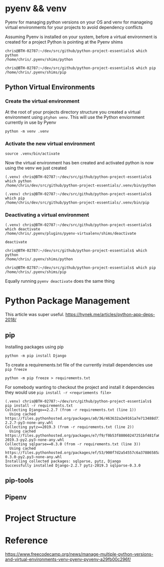 # pyenv && venv

Pyenv for managing python versions on your OS and venv for manageing virtual environments for your projects to avoid dependency conflicts

Assuming Pyenv is installed on your system, before a virtual environment is created for a project Python is pointing at the Pyenv shims 

```shell script
chris@BTH-02787:~/dev/src/github/python-project-essentials$ which python
/home/chris/.pyenv/shims/python

chris@BTH-02787:~/dev/src/github/python-project-essentials$ which pip
/home/chris/.pyenv/shims/pip
```

## Python Virtual Environments

### Create the virtual environment

At the root of your projects directory structure you created a virtual environment using ```ptyhon venv```.  This will use the Python enviornment
currently in use by Pyenv

```shell script
python -m venv .venv
```

### Activate the new virtual environment

```shell script
source .venv/bin/activate
```

Now the virtual environment has ben created and activated python is now using the venv we just created

```shell script
(.venv) chris@BTH-02787:~/dev/src/github/python-project-essentials$ which python
/home/chris/dev/src/github/python-project-essentials/.venv/bin/python

(.venv) chris@BTH-02787:~/dev/src/github/python-project-essentials$ which pip
/home/chris/dev/src/github/python-project-essentials/.venv/bin/pip
```

### Deactivating a virtual environment

```shell script
(.venv) chris@BTH-02787:~/dev/src/github/python-project-essentials$ which deactivate
/home/chris/.pyenv/plugins/pyenv-virtualenv/shims/deactivate
```

```shell script
deactivate
```

```shell script
chris@BTH-02787:~/dev/src/github/python-project-essentials$ which python
/home/chris/.pyenv/shims/python

chris@BTH-02787:~/dev/src/github/python-project-essentials$ which pip
/home/chris/.pyenv/shims/pip

```

Equally running ```pyenv deactivate``` does the same thing

# Python Package Management

This article was super useful.  https://hynek.me/articles/python-app-deps-2018/

## pip

Installing packages using pip

```shell script
python -m pip install Django
```

To create a requirements.txt file of the currently install dependencies use ```pip freeze```

```shell script
python -m pip freeze > requirements.txt
```

For somebody wanting to checkout the project and install it dependencies they would use ```pip install -r <requriements file>```

```shell script
(.venv) chris@BTH-02787:~/dev/src/github/python-project-essentials$ pip install -r requirements.txt
Collecting Django==2.2.7 (from -r requirements.txt (line 1))
  Using cached https://files.pythonhosted.org/packages/a0/36/463632a2e9161a7e713488d719a280e8cb0c7e3a66ed32a32e801891caae/Django-2.2.7-py3-none-any.whl
Collecting pytz==2019.3 (from -r requirements.txt (line 2))
  Using cached https://files.pythonhosted.org/packages/e7/f9/f0b53f88060247251bf481fa6ea62cd0d25bf1b11a87888e53ce5b7c8ad2/pytz-2019.3-py2.py3-none-any.whl
Collecting sqlparse==0.3.0 (from -r requirements.txt (line 3))
  Using cached https://files.pythonhosted.org/packages/ef/53/900f7d2a54557c6a37886585a91336520e5539e3ae2423ff1102daf4f3a7/sqlparse-0.3.0-py2.py3-none-any.whl
Installing collected packages: sqlparse, pytz, Django
Successfully installed Django-2.2.7 pytz-2019.3 sqlparse-0.3.0
```

## pip-tools



## Pipenv




# Project Structure


# Reference

https://www.freecodecamp.org/news/manage-multiple-python-versions-and-virtual-environments-venv-pyenv-pyvenv-a29fb00c296f/